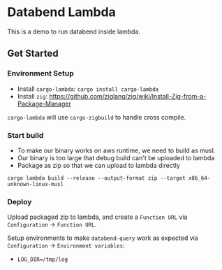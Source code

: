 # Databend Lambda

This is a demo to run databend inside lambda.

## Get Started

### Environment Setup

- Install `cargo-lambda`: `cargo install cargo-lambda`
- Install `zig`: https://github.com/ziglang/zig/wiki/Install-Zig-from-a-Package-Manager

`cargo-lambda` will use `cargo-zigbuild` to handle cross compile.

### Start build

- To make our binary works on aws runtime, we need to build as musl.
- Our binary is too large that debug build can't be uploaded to lambda
- Package as zip so that we can upload to lambda directly

```shell
cargo lambda build --release --output-format zip --target x86_64-unknown-linux-musl
```

### Deploy

Upload packaged zip to lambda, and create a `Function URL` via `Configuration` -> `Function URL`.

Setup environments to make `databend-query` work as expected via `Configuration` -> `Environment variables`:

- `LOG_DIR=/tmp/log`

